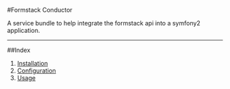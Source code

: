 #Formstack Conductor

A service bundle to help integrate the formstack api into a symfony2 application.

---

##Index

1. [Installation](./installation.md)
2. [Configuration](./configuration.md)
3. [Usage](./usage.md)